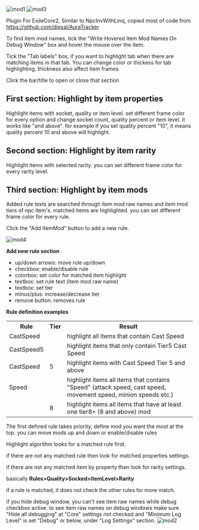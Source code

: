![mod1](https://github.com/user-attachments/assets/e6beacbd-4a57-41c6-86bd-76883c775249)
![mod3](https://github.com/user-attachments/assets/0bff9d5a-851e-4bef-95f0-1cfc9e53c2ef)


Plugin For ExileCore2, Similar to NpcInvWithLinq, copied most of code from https://github.com/diesal/AuraTracker <p/>

To find item mod names, tick the "Write Hovered Item Mod Names On Debug Window" box and hover the mouse over the item. <p/>

Tick the "Tab labels" box, if you want to highlight tab when there are matching items in that tab. You can change color or thickess for tab highlighting. thickness also affect item frames<p/>

Click the bar/title to open or close that section<p/>

<h2>First section: Highlight by item properties</h2><p/>
Highlight items with socket, quality or item level. set different frame color for every option and change socket count, quality percent or item level. it works like "and above". for example if you set quality percent "10", it means quality percent 10 and above will highlight.<p/>

<h2>Second section: Highlight by item rarity</h2><p/>
Highlight items with selected rarity. you can set different frame color for every rarity level.<p/>

<h2>Third section: Highlight by item mods</h2><p/>
Added rule texts are searched through item mod raw names and item mod tiers of npc item's. matched items are highlighted. you can set different frame color for every rule.<p/>

Click the "Add ItemMod" button to add a new rule.<p/>
![mod4](https://github.com/user-attachments/assets/1e8d7d5d-51cf-4132-a527-d255fba134bf)
<p/>
<b>Add new rule section</b>
<ul>
  <li>up/down arrows: move rule up/down</li>
  <li>checkbox: enable/disable rule</li>
  <li>colorbox: set color for matched item highlight</li>
  <li>textbox: set rule text (item mod raw name)</li>
  <li>textbox: set tier</li>
  <li>minus/plus: increase/decrease tier</li>
  <li>remove button: removes rule</li>
</ul>
<p/>
<b>Rule definition examples</b><p/>
<table>
  <th>Rule</th>
  <th>Tier</th>
  <th>Result</th>
  <tr>
    <td>CastSpeed</td>
    <td></td>
    <td>highlight all items that contain Cast Speed</td>
  </tr>
  <tr>
    <td>CastSpeed5</td>
    <td></td>
    <td>highlight items that only contain Tier5 Cast Speed</td>
  </tr>
  <tr>
    <td>CastSpeed</td>
    <td>5</td>
    <td>highlight items with Cast Speed ​​Tier 5 and above</td>
  </tr>
  <tr>
    <td>Speed</td>
    <td></td>
    <td>highlight items all items that contains "Speed" (attack speed, cast speed, movement speed, minion speeds etc.)</td>
  </tr>
  <tr>
    <td></td>
    <td>8</td>
    <td>highlight items all items that have at least one tier8+ (8 and above) mod</td>
  </tr>
</table>
<p/>
The first defined rule takes priority, define mod you want the most at the top. you can move mods up and down or enable/disable rules<p/>
<p/>
Highlight algorithm looks for a matched rule first.<p/>
if there are not any matched rule then look for matched properties settings. <p/>
if there are not any matched item by property then look for rarity settings. <p/>
basically <b>Rules>Quality>Socked>ItemLevel>Rarity</b><p/>
<p/>
if a rule is matched, it does not check the other rules for more match. <p/>


if you hide debug window, you can't see item raw names while debug checkbox active. to see item raw names on debug windows make sure "Hide all debugging" at "Core" settings not checked and "Minimum Log Level" is set "Debug" or below, under "Log Settings" section.
![mod2](https://github.com/user-attachments/assets/92caf70f-694e-4578-9537-6fd6e6ab4d1f)
